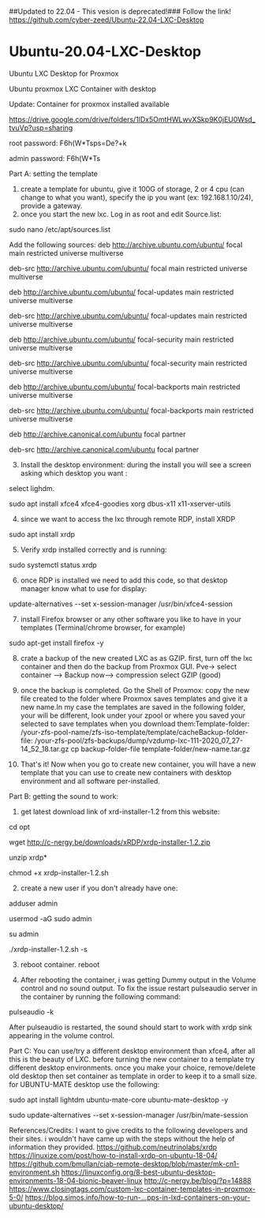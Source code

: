 ##Updated to 22.04 - This vesion is deprecated!###
Follow the link!
https://github.com/cyber-zeed/Ubuntu-22.04-LXC-Desktop

# Ubuntu-20.04-LXC-Desktop
Ubuntu LXC Desktop for Proxmox

Ubuntu proxmox LXC Container with desktop

Update: Container for proxmox installed available

https://drive.google.com/drive/folders/1lDx5OmtHWLwvXSkp9K0jEU0Wsd_tvuVp?usp=sharing

root password: F6h(W*Tsps=De?+k

admin password:  F6h(W*Ts

Part A: setting the template
1) create a template for ubuntu, give it 100G of storage, 2 or 4 cpu (can change to what you want), specify the ip you want (ex: 192.168.1.10/24), provide a gateway.
2) once you start the new lxc. Log in as root and edit Source.list:

sudo nano /etc/apt/sources.list

Add the following sources:
deb http://archive.ubuntu.com/ubuntu/ focal main restricted universe multiverse

deb-src http://archive.ubuntu.com/ubuntu/ focal main restricted universe multiverse

deb http://archive.ubuntu.com/ubuntu/ focal-updates main restricted universe multiverse

deb-src http://archive.ubuntu.com/ubuntu/ focal-updates main restricted universe multiverse

deb http://archive.ubuntu.com/ubuntu/ focal-security main restricted universe multiverse

deb-src http://archive.ubuntu.com/ubuntu/ focal-security main restricted universe multiverse

deb http://archive.ubuntu.com/ubuntu/ focal-backports main restricted universe multiverse

deb-src http://archive.ubuntu.com/ubuntu/ focal-backports main restricted universe multiverse

deb http://archive.canonical.com/ubuntu focal partner

deb-src http://archive.canonical.com/ubuntu focal partner

3) Install the desktop environment: during the install you will see a screen asking which desktop you want : 

select lighdm.

sudo apt install xfce4 xfce4-goodies xorg dbus-x11 x11-xserver-utils

4) since we want to access the lxc through remote RDP, install XRDP

sudo apt install xrdp

5) Verify xrdp installed correctly and is running:

sudo systemctl status xrdp

6) once RDP is installed we need to add this code, so that desktop manager know what to use for display:

update-alternatives --set x-session-manager /usr/bin/xfce4-session

7) install Firefox browser or any other software you like to have in your templates (Terminal/chrome browser, for example)

sudo apt-get install firefox -y

8) crate a backup of the new created LXC as as GZIP. first, turn off the lxc container and then do the backup from Proxmox GUI.
Pve-> select container <id> —> Backup now—> compression select GZIP (good)

9) once the backup is completed. Go the Shell of Proxmox: copy the new file created to the folder where Proxmox saves templates and give it a new name.In my case the templates are saved in the following folder, your will be different, look under your zpool or where you saved your selected to save templates when you download them:Template-folder: /your-zfs-pool-name/zfs-iso-template/template/cacheBackup-folder-file: /your-zfs-pool/zfs-backups/dump/vzdump-lxc-111-2020_07_27-14_52_18.tar.gz
cp backup-folder-file template-folder/new-name.tar.gz

10) That's it! Now when you go to create new container, you will have a new template that you can use to create new containers with desktop environment and all software per-installed.

Part B: getting the sound to work:

1) get latest download link of xrd-installer-1.2 from this website:

cd opt

wget http://c-nergy.be/downloads/xRDP/xrdp-installer-1.2.zip

unzip xrdp*

chmod +x xrdp-installer-1.2.sh

2) create a new user if you don't already have one:

adduser admin

usermod -aG sudo admin

su admin

./xrdp-installer-1.2.sh -s

3) reboot container.
 reboot

4) After rebooting the container, i was getting Dummy output in the Volume control and no sound output. To fix the issue restart pulseaudio server in the container by running the following command:

pulseaudio -k

After pulseaudio is restarted, the sound should start to work with xrdp sink appearing in the volume control.

Part C:
You can use/try a different desktop environment than xfce4, after all this is the beauty of LXC. before turning the new container to a template try different desktop environments. once you make your choice, remove/delete old desktop then set container as template in order to keep it to a small size.
for UBUNTU-MATE desktop use the following:

sudo apt install lightdm ubuntu-mate-core ubuntu-mate-desktop -y

sudo update-alternatives --set x-session-manager /usr/bin/mate-session


References/Credits:
I want to give credits to the following developers and their sites. i wouldn't have came up with the steps without the help of information they provided.
https://github.com/neutrinolabs/xrdp
https://linuxize.com/post/how-to-install-xrdp-on-ubuntu-18-04/
https://github.com/bmullan/ciab-remote-desktop/blob/master/mk-cn1-environment.sh
https://linuxconfig.org/8-best-ubuntu-desktop-environments-18-04-bionic-beaver-linux
http://c-nergy.be/blog/?p=14888
https://www.closingtags.com/custom-lxc-container-templates-in-proxmox-5-0/
https://blog.simos.info/how-to-run-...pps-in-lxd-containers-on-your-ubuntu-desktop/
